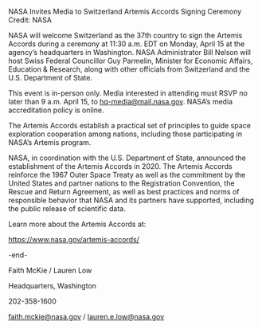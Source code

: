 NASA Invites Media to Switzerland Artemis Accords Signing Ceremony 
 Credit: NASA

NASA will welcome Switzerland as the 37th country to sign the Artemis Accords during a ceremony at 11:30 a.m. EDT on Monday, April 15 at the agency’s headquarters in Washington. NASA Administrator Bill Nelson will host Swiss Federal Councillor Guy Parmelin, Minister for Economic Affairs, Education & Research, along with other officials from Switzerland and the U.S. Department of State.

This event is in-person only. Media interested in attending must RSVP no later than 9 a.m. April 15, to hq-media@mail.nasa.gov. NASA’s media accreditation policy is online.

The Artemis Accords establish a practical set of principles to guide space exploration cooperation among nations, including those participating in NASA’s Artemis program.

NASA, in coordination with the U.S. Department of State, announced the establishment of the Artemis Accords in 2020. The Artemis Accords reinforce the 1967 Outer Space Treaty as well as the commitment by the United States and partner nations to the Registration Convention, the Rescue and Return Agreement, as well as best practices and norms of responsible behavior that NASA and its partners have supported, including the public release of scientific data.

Learn more about the Artemis Accords at:

https://www.nasa.gov/artemis-accords/

-end-

Faith McKie / Lauren Low

Headquarters, Washington

202-358-1600

faith.mckie@nasa.gov / lauren.e.low@nasa.gov